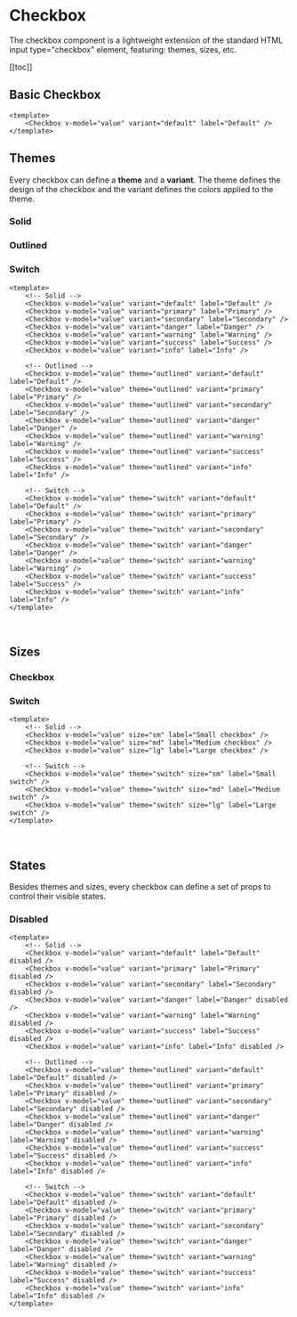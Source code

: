# Checkbox

The checkbox component is a lightweight extension of the standard HTML input type="checkbox" element, featuring: themes, sizes, etc.

[[toc]]

## Basic Checkbox

<CheckboxProxy variant="default" label="Default" />

<CodeGroup>
  <CodeGroupItem title="Vue" active>

```vue
<template>
	<Checkbox v-model="value" variant="default" label="Default" />
</template>
```

  </CodeGroupItem>
</CodeGroup>

## Themes

Every checkbox can define a **theme** and a **variant**. The theme defines the design of the checkbox and the variant defines the colors applied to the theme.

### Solid

<p class="components-inline">
    <CheckboxProxy variant="default" label="Default" />
    <CheckboxProxy variant="primary" label="Primary" />
    <CheckboxProxy variant="secondary" label="Secondary" />
    <CheckboxProxy variant="danger" label="Danger" />
    <CheckboxProxy variant="warning" label="Warning" />
    <CheckboxProxy variant="success" label="Success" />
    <CheckboxProxy variant="info" label="Info" />
</p>

### Outlined

<p class="components-inline">
    <CheckboxProxy theme="outlined" variant="default" label="Default" />
    <CheckboxProxy theme="outlined" variant="primary" label="Primary" />
    <CheckboxProxy theme="outlined" variant="secondary" label="Secondary" />
    <CheckboxProxy theme="outlined" variant="danger" label="Danger" />
    <CheckboxProxy theme="outlined" variant="warning" label="Warning" />
    <CheckboxProxy theme="outlined" variant="success" label="Success" />
    <CheckboxProxy theme="outlined" variant="info" label="Info" />
</p>

### Switch

<p class="components-inline">
    <CheckboxProxy theme="switch" variant="default" label="Default" />
    <CheckboxProxy theme="switch" variant="primary" label="Primary" />
    <CheckboxProxy theme="switch" variant="secondary" label="Secondary" />
    <CheckboxProxy theme="switch" variant="danger" label="Danger" />
    <CheckboxProxy theme="switch" variant="warning" label="Warning" />
    <CheckboxProxy theme="switch" variant="success" label="Success" />
    <CheckboxProxy theme="switch" variant="info" label="Info" />
</p>

<CodeGroup>
  <CodeGroupItem title="Vue" active>

```vue
<template>
	<!-- Solid -->
	<Checkbox v-model="value" variant="default" label="Default" />
	<Checkbox v-model="value" variant="primary" label="Primary" />
	<Checkbox v-model="value" variant="secondary" label="Secondary" />
	<Checkbox v-model="value" variant="danger" label="Danger" />
	<Checkbox v-model="value" variant="warning" label="Warning" />
	<Checkbox v-model="value" variant="success" label="Success" />
	<Checkbox v-model="value" variant="info" label="Info" />

	<!-- Outlined -->
	<Checkbox v-model="value" theme="outlined" variant="default" label="Default" />
	<Checkbox v-model="value" theme="outlined" variant="primary" label="Primary" />
	<Checkbox v-model="value" theme="outlined" variant="secondary" label="Secondary" />
	<Checkbox v-model="value" theme="outlined" variant="danger" label="Danger" />
	<Checkbox v-model="value" theme="outlined" variant="warning" label="Warning" />
	<Checkbox v-model="value" theme="outlined" variant="success" label="Success" />
	<Checkbox v-model="value" theme="outlined" variant="info" label="Info" />

	<!-- Switch -->
	<Checkbox v-model="value" theme="switch" variant="default" label="Default" />
	<Checkbox v-model="value" theme="switch" variant="primary" label="Primary" />
	<Checkbox v-model="value" theme="switch" variant="secondary" label="Secondary" />
	<Checkbox v-model="value" theme="switch" variant="danger" label="Danger" />
	<Checkbox v-model="value" theme="switch" variant="warning" label="Warning" />
	<Checkbox v-model="value" theme="switch" variant="success" label="Success" />
	<Checkbox v-model="value" theme="switch" variant="info" label="Info" />
</template>
```

  </CodeGroupItem>
</CodeGroup>

<br />

## Sizes

### Checkbox

<p class="components-inline">
    <CheckboxProxy size="sm" label="Small checkbox" />
    <CheckboxProxy size="md" label="Medium checkbox" />
    <CheckboxProxy size="lg" label="Large checkbox" />
</p>

### Switch

<p class="components-inline">
    <CheckboxProxy theme="switch" size="sm" label="Small switch" />
    <CheckboxProxy theme="switch" size="md" label="Medium switch" />
    <CheckboxProxy theme="switch" size="lg" label="Large switch" />
</p>

<CodeGroup>
  <CodeGroupItem title="Vue" active>

```vue
<template>
	<!-- Solid -->
	<Checkbox v-model="value" size="sm" label="Small checkbox" />
	<Checkbox v-model="value" size="md" label="Medium checkbox" />
	<Checkbox v-model="value" size="lg" label="Large checkbox" />

	<!-- Switch -->
	<Checkbox v-model="value" theme="switch" size="sm" label="Small switch" />
	<Checkbox v-model="value" theme="switch" size="md" label="Medium switch" />
	<Checkbox v-model="value" theme="switch" size="lg" label="Large switch" />
</template>
```

  </CodeGroupItem>
</CodeGroup>

<br />

## States

Besides themes and sizes, every checkbox can define a set of props to control their visible states.

### Disabled

<p class="components-inline">
    <CheckboxProxy disabled variant="default" label="Default" />
    <CheckboxProxy disabled variant="primary" label="Primary" />
    <CheckboxProxy disabled variant="secondary" label="Secondary" />
    <CheckboxProxy disabled variant="danger" label="Danger" />
    <CheckboxProxy disabled variant="warning" label="Warning" />
    <CheckboxProxy disabled variant="success" label="Success" />
    <CheckboxProxy disabled variant="info" label="Info" />
</p>

<p class="components-inline">
    <CheckboxProxy disabled theme="outlined" variant="default" label="Default" />
    <CheckboxProxy disabled theme="outlined" variant="primary" label="Primary" />
    <CheckboxProxy disabled theme="outlined" variant="secondary" label="Secondary" />
    <CheckboxProxy disabled theme="outlined" variant="danger" label="Danger" />
    <CheckboxProxy disabled theme="outlined" variant="warning" label="Warning" />
    <CheckboxProxy disabled theme="outlined" variant="success" label="Success" />
    <CheckboxProxy disabled theme="outlined" variant="info" label="Info" />
</p>

<p class="components-inline">
    <CheckboxProxy disabled theme="switch" variant="default" label="Default" />
    <CheckboxProxy disabled theme="switch" variant="primary" label="Primary" />
    <CheckboxProxy disabled theme="switch" variant="secondary" label="Secondary" />
    <CheckboxProxy disabled theme="switch" variant="danger" label="Danger" />
    <CheckboxProxy disabled theme="switch" variant="warning" label="Warning" />
    <CheckboxProxy disabled theme="switch" variant="success" label="Success" />
    <CheckboxProxy disabled theme="switch" variant="info" label="Info" />
</p>

<CodeGroup>
  <CodeGroupItem title="Vue" active>

```vue
<template>
	<!-- Solid -->
	<Checkbox v-model="value" variant="default" label="Default" disabled />
	<Checkbox v-model="value" variant="primary" label="Primary" disabled />
	<Checkbox v-model="value" variant="secondary" label="Secondary" disabled />
	<Checkbox v-model="value" variant="danger" label="Danger" disabled />
	<Checkbox v-model="value" variant="warning" label="Warning" disabled />
	<Checkbox v-model="value" variant="success" label="Success" disabled />
	<Checkbox v-model="value" variant="info" label="Info" disabled />

	<!-- Outlined -->
	<Checkbox v-model="value" theme="outlined" variant="default" label="Default" disabled />
	<Checkbox v-model="value" theme="outlined" variant="primary" label="Primary" disabled />
	<Checkbox v-model="value" theme="outlined" variant="secondary" label="Secondary" disabled />
	<Checkbox v-model="value" theme="outlined" variant="danger" label="Danger" disabled />
	<Checkbox v-model="value" theme="outlined" variant="warning" label="Warning" disabled />
	<Checkbox v-model="value" theme="outlined" variant="success" label="Success" disabled />
	<Checkbox v-model="value" theme="outlined" variant="info" label="Info" disabled />

	<!-- Switch -->
	<Checkbox v-model="value" theme="switch" variant="default" label="Default" disabled />
	<Checkbox v-model="value" theme="switch" variant="primary" label="Primary" disabled />
	<Checkbox v-model="value" theme="switch" variant="secondary" label="Secondary" disabled />
	<Checkbox v-model="value" theme="switch" variant="danger" label="Danger" disabled />
	<Checkbox v-model="value" theme="switch" variant="warning" label="Warning" disabled />
	<Checkbox v-model="value" theme="switch" variant="success" label="Success" disabled />
	<Checkbox v-model="value" theme="switch" variant="info" label="Info" disabled />
</template>
```

  </CodeGroupItem>
</CodeGroup>
